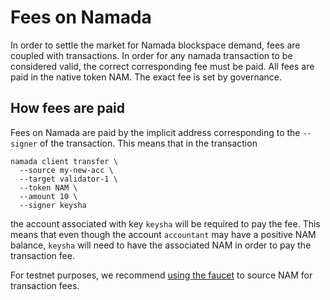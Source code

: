 # Fees on Namada

In order to settle the market for Namada blockspace demand, fees are coupled with transactions. In order for any namada transaction to be considered valid, the correct corresponding fee must be paid. All fees are paid in the native token NAM. The exact fee is set by governance.

## How fees are paid

Fees on Namada are paid by the implicit address corresponding to the `--signer` of the transaction. This means that in the transaction 
```shell
namada client transfer \
  --source my-new-acc \
  --target validator-1 \
  --token NAM \
  --amount 10 \
  --signer keysha
```

the account associated with key `keysha` will be required to pay the fee. This means that even though the account `accountant` may have a positive NAM balance, `keysha` will need to have the associated NAM in order to pay the transaction fee.

For testnet purposes, we recommend [using the faucet](../introduction/testnets/pow.md) to source NAM for transaction fees.
